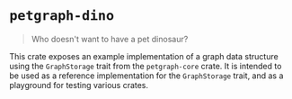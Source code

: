 # `petgraph-dino`

> Who doesn't want to have a pet dinosaur?

This crate exposes an example implementation of a graph data structure using the `GraphStorage` trait from
the `petgraph-core` crate. It is intended to be used as a reference implementation for the `GraphStorage` trait, and as
a playground for testing various crates.

